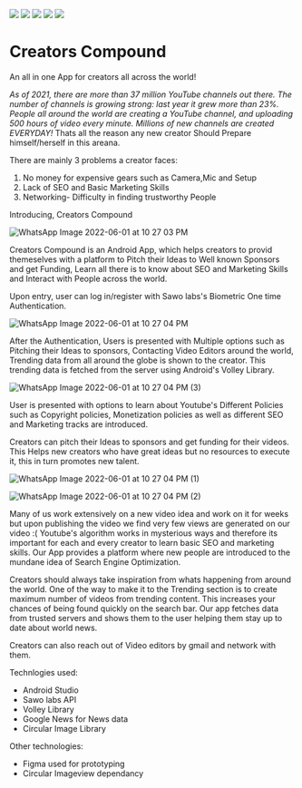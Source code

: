 [![](https://img.shields.io/github/forks/pratik2315/Creators_compound?style=social)](http://makeapullrequest.com)
[![](https://img.shields.io/github/release-date/pratik2315/Creators_compound)](http://makeapullrequest.com)
[![](https://img.shields.io/github/languages/count/pratik2315/Creators_compound)](http://makeapullrequest.com)
[![](https://img.shields.io/github/issues/pratik2315/Creators_compound/good-first)](http://makeapullrequest.com)
[![](https://img.shields.io/github/issues/pratik2315/Creators_compound)](http://makeapullrequest.com)
# Creators Compound

An all in one App for creators all across the world!

_As of 2021,  there are more than 37 million YouTube channels out there. The number of channels is growing strong: last year it 
grew more than 23%. People all around the world are creating a YouTube channel, and uploading 500 hours of video every
minute. Millions of new channels are created EVERYDAY!_ 
Thats all the reason any new creator Should Prepare himself/herself in this areana.

There are mainly 3 problems a creator faces:
1. No money for expensive gears such as Camera,Mic and Setup
2. Lack of SEO and Basic Marketing Skills
3. Networking- Difficulty in finding trustworthy People

Introducing, Creators Compound

![WhatsApp Image 2022-06-01 at 10 27 03 PM](https://user-images.githubusercontent.com/77961530/171459528-872d49cd-1af5-4100-bb4a-265402036b3d.jpeg)


Creators Compound is an Android App, which helps creators to provid themeselves with a platform to Pitch their Ideas to Well known
Sponsors and get Funding, Learn all there is to know about SEO and Marketing Skills and Interact with People across the world.

Upon entry, user can log in/register with Sawo labs's Biometric One time Authentication. 

![WhatsApp Image 2022-06-01 at 10 27 04 PM](https://user-images.githubusercontent.com/77961530/171460300-996c501e-ef55-43cf-a6a5-5d4526b0bcfb.jpeg)


After the Authentication, Users is presented 
with Multiple options such as Pitching their Ideas to sponsors, Contacting Video Editors around the world, Trending data from
all around the globe is shown to the creator. This trending data is fetched from the server using Android's Volley Library.

![WhatsApp Image 2022-06-01 at 10 27 04 PM (3)](https://user-images.githubusercontent.com/77961530/171460413-6e0680c6-0e67-4222-af4f-e49f938f37ad.jpeg)

User is presented with options to learn about Youtube's Different Policies such as Copyright policies, Monetization policies as well
as different SEO and Marketing tracks are introduced.

Creators can pitch their Ideas to sponsors and get funding for their videos. This Helps new creators who have great ideas but no
resources to execute it, this in turn promotes new talent.

![WhatsApp Image 2022-06-01 at 10 27 04 PM (1)](https://user-images.githubusercontent.com/77961530/171460469-5cde18a9-8242-4060-bd31-e050773dcaa0.jpeg)

![WhatsApp Image 2022-06-01 at 10 27 04 PM (2)](https://user-images.githubusercontent.com/77961530/171460710-078da88b-55be-4fd5-81a0-d2ea53483a49.jpeg)


Many of us work extensively on a new video idea and work on it for weeks but upon publishing the video we find very few views
are generated on our video :( Youtube's algorithm works in mysterious ways and therefore its important for each and every creator
to learn basic SEO and marketing skills. Our App provides a platform where new people are introduced to the mundane idea of Search
Engine Optimization.

Creators should always take inspiration from whats happening from around the world. One of the way to make it to the Trending section
is to create maximum number of videos from trending content. This increases your chances of being found quickly on the search bar.
Our app fetches data from trusted servers and shows them to the user helping them stay up to date about world news.

Creators can also reach out of Video editors by gmail and network with them.

Technlogies used:
- Android Studio
- Sawo labs API
- Volley Library
- Google News for News data
- Circular Image Library

Other technologies:
- Figma used for prototyping 
- Circular Imageview dependancy
